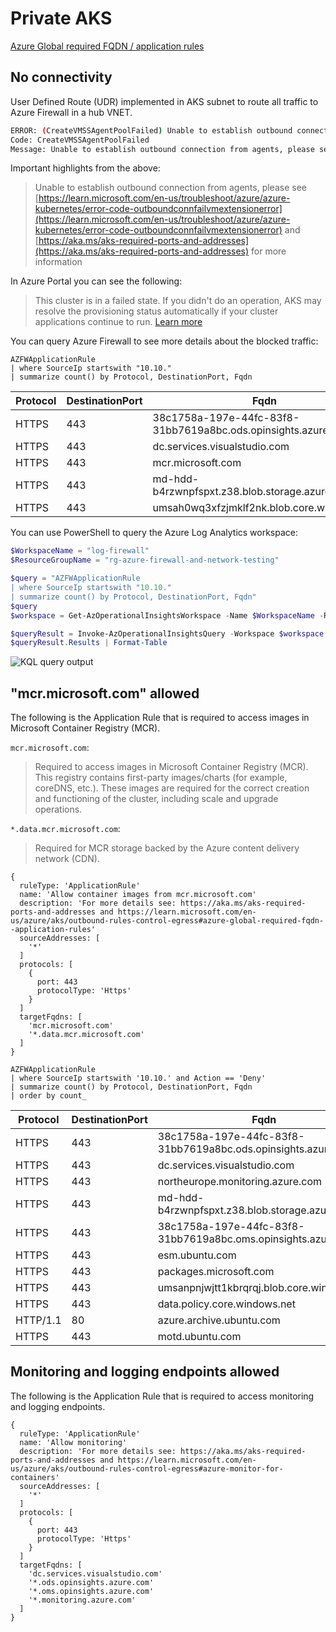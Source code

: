 # Private AKS

[Azure Global required FQDN / application rules](https://learn.microsoft.com/en-us/azure/aks/outbound-rules-control-egress#azure-global-required-fqdn--application-rules)

## No connectivity

User Defined Route (UDR) implemented in AKS subnet to route all traffic to Azure Firewall in a hub VNET.

```bash
ERROR: (CreateVMSSAgentPoolFailed) Unable to establish outbound connection from agents, please see https://learn.microsoft.com/en-us/troubleshoot/azure/azure-kubernetes/error-code-outboundconnfailvmextensionerror and https://aka.ms/aks-required-ports-and-addresses for more information. Details: Code="VMExtensionProvisioningError" Message="VM has reported a failure when processing extension 'vmssCSE'. Error message: \"Enable failed: failed to execute command: command terminated with exit status=50\n[stdout]\n{ \"ExitCode\": \"50\", \"Output\": \"sh for Ubuntu'\\nSourcing cse_helpers_distro.sh for Ubuntu\\n+ wait_for_file 3600 1 /opt/azure/containers/provision_installs.sh\\n+ retries=3600\\n+ wait_sleep=1\\n+ filepath=/opt/azure/containers/provision_installs.sh\\n+ paved=/opt/azure/cloud-init-files.paved\\n+ grep -Fq /opt/azure/containers/provision_installs.sh /opt/azure/cloud-init-files.paved\\n++ seq 1 3600\\n+ for i in $(seq 1 $retries)\\n+ grep -Fq '#EOF' /opt/azure/containers/provision_installs.sh\\n+ break\\n+ sed -i /#EOF/d /opt/azure/containers/provision_installs.sh\\n+ echo /opt/azure/containers/provision_installs.sh\\n+ source /opt/azure/containers/provision_installs.sh\\n++ CC_SERVICE_IN_TMP=/opt/azure/containers/cc-proxy.service.in\\n++ CC_SOCKET_IN_TMP=/opt/azure/containers/cc-proxy.socket.in\\n++ CNI_CONFIG_DIR=/etc/cni/net.d\\n++ CNI_BIN_DIR=/opt/cni/bin\\n++ CNI_DOWNLOADS_DIR=/opt/cni/downloads\\n++ CRICTL_DOWNLOAD_DIR=/opt/crictl/downloads\\n++ CRICTL_BIN_DIR=/usr/local/bin\\n++ CONTAINERD_DOWNLOADS_DIR=/opt/containerd/downloads\\n++ RUNC_DOWNLOADS_DIR=/opt/runc/downloads\\n++ K8S_DOWNLOADS_DIR=/opt/kubernetes/downloads\\n+++ lsb_release -r -s\\n++ UBUNTU_RELEASE=22.04\\n++ TELEPORTD_PLUGIN_DOWNLOAD_DIR=/opt/teleportd/downloads\\n++ TELEPORTD_PLUGIN_BIN_DIR=/usr/local/bin\\n++ CONTAINERD_WASM_VERSIONS='v0.3.0 v0.5.1'\\n++ MANIFEST_FILEPATH=/opt/azure/manifest.json\\n++ MAN_DB_AUTO_UPDATE_FLAG_FILEPATH=/var/lib/man-db/auto-update\\n+ wait_for_file 3600 1 /opt/azure/containers/provision_installs_distro.sh\\n+ retries=3600\\n+ wait_sleep=1\\n+ filepath=/opt/azure/containers/provision_installs_distro.sh\\n+ paved=/opt/azure/cloud-init-files.paved\\n+ grep -Fq /opt/azure/containers/provision_installs_distro.sh /opt/azure/cloud-init-files.paved\\n++ seq 1 3600\\n+ for i in $(seq 1 $retries)\\n+ grep -Fq '#EOF' /opt/azure/containers/provision_installs_distro.sh\\n+ break\\n+ sed -i /#EOF/d /opt/azure/containers/provision_installs_distro.sh\\n+ echo /opt/azure/containers/provision_installs_distro.sh\\n+ source /opt/azure/containers/provision_installs_distro.sh\\n++ echo 'Sourcing cse_install_distro.sh for Ubuntu'\\nSourcing cse_install_distro.sh for Ubuntu\\n+ wait_for_file 3600 1 /opt/azure/containers/provision_configs.sh\\n+ retries=3600\\n+ wait_sleep=1\\n+ filepath=/opt/azure/containers/provision_configs.sh\\n+ paved=/opt/azure/cloud-init-files.paved\\n+ grep -Fq /opt/azure/containers/provision_configs.sh /opt/azure/cloud-init-files.paved\\n++ seq 1 3600\\n+ for i in $(seq 1 $retries)\\n+ grep -Fq '#EOF' /opt/azure/containers/provision_configs.sh\\n+ break\\n+ sed -i /#EOF/d /opt/azure/containers/provision_configs.sh\\n+ echo /opt/azure/containers/provision_configs.sh\\n+ source /opt/azure/containers/provision_configs.sh\\n+++ hostname\\n+++ tail -c 2\\n++ NODE_INDEX=0\\n+++ hostname\\n++ NODE_NAME=aks-nodepool1-21342552-vmss000000\\n+ [[ false == \\\\t\\\\r\\\\u\\\\e ]]\\n+ [[ false == \\\\t\\\\r\\\\u\\\\e ]]\\n+ [[ false == \\\\t\\\\r\\\\u\\\\e ]]\\n+ [[ -n curl -v --insecure --proxy-insecure https://mcr.microsoft.com/v2/ ]]\\n+ [[ -n '' ]]\\n+ retrycmd_if_failure 50 1 5 curl -v --insecure --proxy-insecure https://mcr.microsoft.com/v2/\\n+ exit 50\", \"Error\": \"\", \"ExecDuration\": \"50\", \"KernelStartTime\": \"Tue 2023-05-23 08:34:10 UTC\", \"CloudInitLocalStartTime\": \"Tue 2023-05-23 08:34:12 UTC\", \"CloudInitStartTime\": \"Tue 2023-05-23 08:34:15 UTC\", \"CloudFinalStartTime\": \"Tue 2023-05-23 08:34:22 UTC\", \"NetworkdStartTime\": \"Tue 2023-05-23 08:34:13 UTC\", \"CSEStartTime\": \"Tue May 23 08:35:29 UTC 2023\", \"GuestAgentStartTime\": \"Tue 2023-05-23 08:34:21 UTC\", \"SystemdSummary\": \"Startup finished in 546ms (firmware) + 1.203s (loader) + 1.270s (kernel) + 11.207s (userspace) = 14.227s \\ngraphical.target reached after 10.457s in userspace\", \"BootDatapoints\": { \"KernelStartTime\": \"Tue 2023-05-23 08:34:10 UTC\", \"CSEStartTime\": \"Tue May 23 08:35:29 UTC 2023\", \"GuestAgentStartTime\": \"Tue 2023-05-23 08:34:21 UTC\", \"KubeletStartTime\": \"n/a\" } }\n\n[stderr]\ndate: invalid date ‘n/a’\n\"\r\n\r\nMore information on troubleshooting is available at https://aka.ms/VMExtensionCSELinuxTroubleshoot " Target="0"
Code: CreateVMSSAgentPoolFailed
Message: Unable to establish outbound connection from agents, please see https://learn.microsoft.com/en-us/troubleshoot/azure/azure-kubernetes/error-code-outboundconnfailvmextensionerror and https://aka.ms/aks-required-ports-and-addresses for more information. Details: Code="VMExtensionProvisioningError" Message="VM has reported a failure when processing extension 'vmssCSE'. Error message: \"Enable failed: failed to execute command: command terminated with exit status=50\n[stdout]\n{ \"ExitCode\": \"50\", \"Output\": \"sh for Ubuntu'\\nSourcing cse_helpers_distro.sh for Ubuntu\\n+ wait_for_file 3600 1 /opt/azure/containers/provision_installs.sh\\n+ retries=3600\\n+ wait_sleep=1\\n+ filepath=/opt/azure/containers/provision_installs.sh\\n+ paved=/opt/azure/cloud-init-files.paved\\n+ grep -Fq /opt/azure/containers/provision_installs.sh /opt/azure/cloud-init-files.paved\\n++ seq 1 3600\\n+ for i in $(seq 1 $retries)\\n+ grep -Fq '#EOF' /opt/azure/containers/provision_installs.sh\\n+ break\\n+ sed -i /#EOF/d /opt/azure/containers/provision_installs.sh\\n+ echo /opt/azure/containers/provision_installs.sh\\n+ source /opt/azure/containers/provision_installs.sh\\n++ CC_SERVICE_IN_TMP=/opt/azure/containers/cc-proxy.service.in\\n++ CC_SOCKET_IN_TMP=/opt/azure/containers/cc-proxy.socket.in\\n++ CNI_CONFIG_DIR=/etc/cni/net.d\\n++ CNI_BIN_DIR=/opt/cni/bin\\n++ CNI_DOWNLOADS_DIR=/opt/cni/downloads\\n++ CRICTL_DOWNLOAD_DIR=/opt/crictl/downloads\\n++ CRICTL_BIN_DIR=/usr/local/bin\\n++ CONTAINERD_DOWNLOADS_DIR=/opt/containerd/downloads\\n++ RUNC_DOWNLOADS_DIR=/opt/runc/downloads\\n++ K8S_DOWNLOADS_DIR=/opt/kubernetes/downloads\\n+++ lsb_release -r -s\\n++ UBUNTU_RELEASE=22.04\\n++ TELEPORTD_PLUGIN_DOWNLOAD_DIR=/opt/teleportd/downloads\\n++ TELEPORTD_PLUGIN_BIN_DIR=/usr/local/bin\\n++ CONTAINERD_WASM_VERSIONS='v0.3.0 v0.5.1'\\n++ MANIFEST_FILEPATH=/opt/azure/manifest.json\\n++ MAN_DB_AUTO_UPDATE_FLAG_FILEPATH=/var/lib/man-db/auto-update\\n+ wait_for_file 3600 1 /opt/azure/containers/provision_installs_distro.sh\\n+ retries=3600\\n+ wait_sleep=1\\n+ filepath=/opt/azure/containers/provision_installs_distro.sh\\n+ paved=/opt/azure/cloud-init-files.paved\\n+ grep -Fq /opt/azure/containers/provision_installs_distro.sh /opt/azure/cloud-init-files.paved\\n++ seq 1 3600\\n+ for i in $(seq 1 $retries)\\n+ grep -Fq '#EOF' /opt/azure/containers/provision_installs_distro.sh\\n+ break\\n+ sed -i /#EOF/d /opt/azure/containers/provision_installs_distro.sh\\n+ echo /opt/azure/containers/provision_installs_distro.sh\\n+ source /opt/azure/containers/provision_installs_distro.sh\\n++ echo 'Sourcing cse_install_distro.sh for Ubuntu'\\nSourcing cse_install_distro.sh for Ubuntu\\n+ wait_for_file 3600 1 /opt/azure/containers/provision_configs.sh\\n+ retries=3600\\n+ wait_sleep=1\\n+ filepath=/opt/azure/containers/provision_configs.sh\\n+ paved=/opt/azure/cloud-init-files.paved\\n+ grep -Fq /opt/azure/containers/provision_configs.sh /opt/azure/cloud-init-files.paved\\n++ seq 1 3600\\n+ for i in $(seq 1 $retries)\\n+ grep -Fq '#EOF' /opt/azure/containers/provision_configs.sh\\n+ break\\n+ sed -i /#EOF/d /opt/azure/containers/provision_configs.sh\\n+ echo /opt/azure/containers/provision_configs.sh\\n+ source /opt/azure/containers/provision_configs.sh\\n+++ hostname\\n+++ tail -c 2\\n++ NODE_INDEX=0\\n+++ hostname\\n++ NODE_NAME=aks-nodepool1-21342552-vmss000000\\n+ [[ false == \\\\t\\\\r\\\\u\\\\e ]]\\n+ [[ false == \\\\t\\\\r\\\\u\\\\e ]]\\n+ [[ false == \\\\t\\\\r\\\\u\\\\e ]]\\n+ [[ -n curl -v --insecure --proxy-insecure https://mcr.microsoft.com/v2/ ]]\\n+ [[ -n '' ]]\\n+ retrycmd_if_failure 50 1 5 curl -v --insecure --proxy-insecure https://mcr.microsoft.com/v2/\\n+ exit 50\", \"Error\": \"\", \"ExecDuration\": \"50\", \"KernelStartTime\": \"Tue 2023-05-23 08:34:10 UTC\", \"CloudInitLocalStartTime\": \"Tue 2023-05-23 08:34:12 UTC\", \"CloudInitStartTime\": \"Tue 2023-05-23 08:34:15 UTC\", \"CloudFinalStartTime\": \"Tue 2023-05-23 08:34:22 UTC\", \"NetworkdStartTime\": \"Tue 2023-05-23 08:34:13 UTC\", \"CSEStartTime\": \"Tue May 23 08:35:29 UTC 2023\", \"GuestAgentStartTime\": \"Tue 2023-05-23 08:34:21 UTC\", \"SystemdSummary\": \"Startup finished in 546ms (firmware) + 1.203s (loader) + 1.270s (kernel) + 11.207s (userspace) = 14.227s \\ngraphical.target reached after 10.457s in userspace\", \"BootDatapoints\": { \"KernelStartTime\": \"Tue 2023-05-23 08:34:10 UTC\", \"CSEStartTime\": \"Tue May 23 08:35:29 UTC 2023\", \"GuestAgentStartTime\": \"Tue 2023-05-23 08:34:21 UTC\", \"KubeletStartTime\": \"n/a\" } }\n\n[stderr]\ndate: invalid date ‘n/a’\n\"\r\n\r\nMore information on troubleshooting is available at https://aka.ms/VMExtensionCSELinuxTroubleshoot " Target="0"
```

Important highlights from the above:

> Unable to establish outbound connection from agents, please see [https://learn.microsoft.com/en-us/troubleshoot/azure/azure-kubernetes/error-code-outboundconnfailvmextensionerror](https://learn.microsoft.com/en-us/troubleshoot/azure/azure-kubernetes/error-code-outboundconnfailvmextensionerror) 
> and [https://aka.ms/aks-required-ports-and-addresses](https://aka.ms/aks-required-ports-and-addresses) for more information

In Azure Portal you can see the following:

> This cluster is in a failed state. 
> If you didn't do an operation, AKS may resolve the provisioning status automatically if your cluster applications continue to run. 
> [Learn more](https://learn.microsoft.com/en-us/troubleshoot/azure/azure-kubernetes/cluster-provisioning-status-changed-ready-failed)

You can query Azure Firewall to see more details about the blocked traffic:

```kql
AZFWApplicationRule
| where SourceIp startswith "10.10."
| summarize count() by Protocol, DestinationPort, Fqdn
```

| Protocol | DestinationPort | Fqdn                                                          | count_ |
| -------- | --------------- | ------------------------------------------------------------- | ------ |
| HTTPS    | 443             | 38c1758a-197e-44fc-83f8-31bb7619a8bc.ods.opinsights.azure.com | 273    |
| HTTPS    | 443             | dc.services.visualstudio.com                                  | 47     |
| HTTPS    | 443             | mcr.microsoft.com                                             | 50     |
| HTTPS    | 443             | md-hdd-b4rzwnpfspxt.z38.blob.storage.azure.net                | 12     |
| HTTPS    | 443             | umsah0wq3xfzjmklf2nk.blob.core.windows.net                    | 6      |

You can use PowerShell to query the Azure Log Analytics workspace:

```powershell
$WorkspaceName = "log-firewall"
$ResourceGroupName = "rg-azure-firewall-and-network-testing"

$query = "AZFWApplicationRule
| where SourceIp startswith "10.10."
| summarize count() by Protocol, DestinationPort, Fqdn"
$query
$workspace = Get-AzOperationalInsightsWorkspace -Name $WorkspaceName -ResourceGroupName $ResourceGroupName

$queryResult = Invoke-AzOperationalInsightsQuery -Workspace $workspace -Query $query
$queryResult.Results | Format-Table
```

![KQL query output](https://github.com/JanneMattila/azure-firewall-and-network-testing/assets/2357647/096ee002-b3f8-4e16-9dd7-cdf86a0713c2)

## "mcr.microsoft.com" allowed

The following is the Application Rule that is required to access images in Microsoft Container Registry (MCR).

`mcr.microsoft.com`:

> Required to access images in Microsoft Container Registry (MCR). This registry contains first-party images/charts (for example, coreDNS, etc.). 
> These images are required for the correct creation and functioning of the cluster, including scale and upgrade operations.

`*.data.mcr.microsoft.com`:

> Required for MCR storage backed by the Azure content delivery network (CDN).

```bicep
{
  ruleType: 'ApplicationRule'
  name: 'Allow container images from mcr.microsoft.com'
  description: 'For more details see: https://aka.ms/aks-required-ports-and-addresses and https://learn.microsoft.com/en-us/azure/aks/outbound-rules-control-egress#azure-global-required-fqdn--application-rules'
  sourceAddresses: [
    '*'
  ]
  protocols: [
    {
      port: 443
      protocolType: 'Https'
    }
  ]
  targetFqdns: [
    'mcr.microsoft.com'
    '*.data.mcr.microsoft.com'
  ]
}
```

```kql
AZFWApplicationRule
| where SourceIp startswith '10.10.' and Action == 'Deny'
| summarize count() by Protocol, DestinationPort, Fqdn
| order by count_
```

| Protocol | DestinationPort | Fqdn                                                          | count_ |
| -------- | --------------- | ------------------------------------------------------------- | ------ |
| HTTPS    | 443             | 38c1758a-197e-44fc-83f8-31bb7619a8bc.ods.opinsights.azure.com | 423    |
| HTTPS    | 443             | dc.services.visualstudio.com                                  | 158    |
| HTTPS    | 443             | northeurope.monitoring.azure.com                              | 44     |
| HTTPS    | 443             | md-hdd-b4rzwnpfspxt.z38.blob.storage.azure.net                | 12     |
| HTTPS    | 443             | 38c1758a-197e-44fc-83f8-31bb7619a8bc.oms.opinsights.azure.com | 11     |
| HTTPS    | 443             | esm.ubuntu.com                                                | 8      |
| HTTPS    | 443             | packages.microsoft.com                                        | 8      |
| HTTPS    | 443             | umsanpnjwjtt1kbrqrqj.blob.core.windows.net                    | 6      |
| HTTPS    | 443             | data.policy.core.windows.net                                  | 4      |
| HTTP/1.1 | 80              | azure.archive.ubuntu.com                                      | 4      |
| HTTPS    | 443             | motd.ubuntu.com                                               | 4      |

## Monitoring and logging endpoints allowed

The following is the Application Rule that is required to access monitoring and logging endpoints.

```bicep
{
  ruleType: 'ApplicationRule'
  name: 'Allow monitoring'
  description: 'For more details see: https://aka.ms/aks-required-ports-and-addresses and https://learn.microsoft.com/en-us/azure/aks/outbound-rules-control-egress#azure-monitor-for-containers'
  sourceAddresses: [
    '*'
  ]
  protocols: [
    {
      port: 443
      protocolType: 'Https'
    }
  ]
  targetFqdns: [
    'dc.services.visualstudio.com'
    '*.ods.opinsights.azure.com'
    '*.oms.opinsights.azure.com'
    '*.monitoring.azure.com'
  ]
}
```